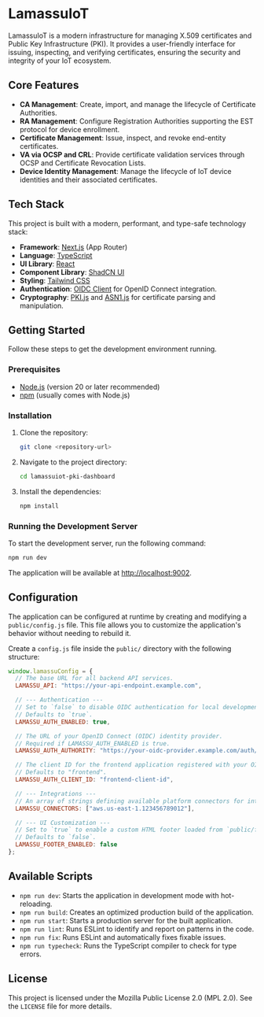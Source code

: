 # LamassuIoT

LamassuIoT is a modern infrastructure for managing X.509 certificates and Public Key Infrastructure (PKI). It provides a user-friendly interface for issuing, inspecting, and verifying certificates, ensuring the security and integrity of your IoT ecosystem.

## Core Features

-   **CA Management**: Create, import, and manage the lifecycle of Certificate Authorities.
-   **RA Management**: Configure Registration Authorities supporting the EST protocol for device enrollment.
-   **Certificate Management**: Issue, inspect, and revoke end-entity certificates.
-   **VA via OCSP and CRL**: Provide certificate validation services through OCSP and Certificate Revocation Lists.
-   **Device Identity Management**: Manage the lifecycle of IoT device identities and their associated certificates.

## Tech Stack

This project is built with a modern, performant, and type-safe technology stack:

-   **Framework**: [Next.js](https://nextjs.org/) (App Router)
-   **Language**: [TypeScript](https://www.typescriptlang.org/)
-   **UI Library**: [React](https://react.dev/)
-   **Component Library**: [ShadCN UI](https://ui.shadcn.com/)
-   **Styling**: [Tailwind CSS](https://tailwindcss.com/)
-   **Authentication**: [OIDC Client](https://github.com/authts/oidc-client-ts) for OpenID Connect integration.
-   **Cryptography**: [PKI.js](https://pkijs.org/) and [ASN1.js](https://github.com/PeculiarVentures/ASN1.js) for certificate parsing and manipulation.


## Getting Started

Follow these steps to get the development environment running.

### Prerequisites

-   [Node.js](https://nodejs.org/) (version 20 or later recommended)
-   [npm](https://www.npmjs.com/) (usually comes with Node.js)

### Installation

1.  Clone the repository:
    ```bash
    git clone <repository-url>
    ```
2.  Navigate to the project directory:
    ```bash
    cd lamassuiot-pki-dashboard
    ```
3.  Install the dependencies:
    ```bash
    npm install
    ```

### Running the Development Server

To start the development server, run the following command:

```bash
npm run dev
```

The application will be available at [http://localhost:9002](http://localhost:9002).

## Configuration

The application can be configured at runtime by creating and modifying a `public/config.js` file. This file allows you to customize the application's behavior without needing to rebuild it.

Create a `config.js` file inside the `public/` directory with the following structure:

```javascript
window.lamassuConfig = {
  // The base URL for all backend API services.
  LAMASSU_API: "https://your-api-endpoint.example.com",

  // --- Authentication ---
  // Set to `false` to disable OIDC authentication for local development.
  // Defaults to `true`.
  LAMASSU_AUTH_ENABLED: true,

  // The URL of your OpenID Connect (OIDC) identity provider.
  // Required if LAMASSU_AUTH_ENABLED is true.
  LAMASSU_AUTH_AUTHORITY: "https://your-oidc-provider.example.com/auth/realms/my-realm",

  // The client ID for the frontend application registered with your OIDC provider.
  // Defaults to "frontend".
  LAMASSU_AUTH_CLIENT_ID: "frontend-client-id",

  // --- Integrations ---
  // An array of strings defining available platform connectors for integrations.
  LAMASSU_CONNECTORS: ["aws.us-east-1.123456789012"],

  // --- UI Customization ---
  // Set to `true` to enable a custom HTML footer loaded from `public/footer.html`.
  // Defaults to `false`.
  LAMASSU_FOOTER_ENABLED: false
};
```

## Available Scripts

-   `npm run dev`: Starts the application in development mode with hot-reloading.
-   `npm run build`: Creates an optimized production build of the application.
-   `npm run start`: Starts a production server for the built application.
-   `npm run lint`: Runs ESLint to identify and report on patterns in the code.
-   `npm run fix`: Runs ESLint and automatically fixes fixable issues.
-   `npm run typecheck`: Runs the TypeScript compiler to check for type errors.

## License

This project is licensed under the Mozilla Public License 2.0 (MPL 2.0). See the `LICENSE` file for more details.
